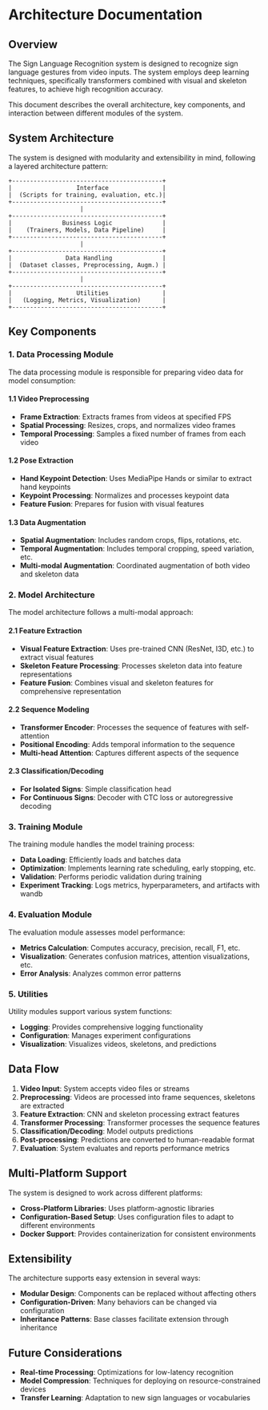 # Architecture Documentation

## Overview

The Sign Language Recognition system is designed to recognize sign language gestures from video inputs. The system employs deep learning techniques, specifically transformers combined with visual and skeleton features, to achieve high recognition accuracy.

This document describes the overall architecture, key components, and interaction between different modules of the system.

## System Architecture

The system is designed with modularity and extensibility in mind, following a layered architecture pattern:

```
+------------------------------------------+
|                  Interface               |
|  (Scripts for training, evaluation, etc.)|
+------------------------------------------+
                    |
+------------------------------------------+
|              Business Logic              |
|    (Trainers, Models, Data Pipeline)     |
+------------------------------------------+
                    |
+------------------------------------------+
|               Data Handling              |
|  (Dataset classes, Preprocessing, Augm.) |
+------------------------------------------+
                    |
+------------------------------------------+
|                  Utilities               |
|   (Logging, Metrics, Visualization)      |
+------------------------------------------+
```

## Key Components

### 1. Data Processing Module

The data processing module is responsible for preparing video data for model consumption:

#### 1.1 Video Preprocessing

- **Frame Extraction**: Extracts frames from videos at specified FPS
- **Spatial Processing**: Resizes, crops, and normalizes video frames
- **Temporal Processing**: Samples a fixed number of frames from each video

#### 1.2 Pose Extraction

- **Hand Keypoint Detection**: Uses MediaPipe Hands or similar to extract hand keypoints
- **Keypoint Processing**: Normalizes and processes keypoint data
- **Feature Fusion**: Prepares for fusion with visual features

#### 1.3 Data Augmentation

- **Spatial Augmentation**: Includes random crops, flips, rotations, etc.
- **Temporal Augmentation**: Includes temporal cropping, speed variation, etc.
- **Multi-modal Augmentation**: Coordinated augmentation of both video and skeleton data

### 2. Model Architecture

The model architecture follows a multi-modal approach:

#### 2.1 Feature Extraction

- **Visual Feature Extraction**: Uses pre-trained CNN (ResNet, I3D, etc.) to extract visual features
- **Skeleton Feature Processing**: Processes skeleton data into feature representations
- **Feature Fusion**: Combines visual and skeleton features for comprehensive representation

#### 2.2 Sequence Modeling

- **Transformer Encoder**: Processes the sequence of features with self-attention
- **Positional Encoding**: Adds temporal information to the sequence
- **Multi-head Attention**: Captures different aspects of the sequence

#### 2.3 Classification/Decoding

- **For Isolated Signs**: Simple classification head
- **For Continuous Signs**: Decoder with CTC loss or autoregressive decoding

### 3. Training Module

The training module handles the model training process:

- **Data Loading**: Efficiently loads and batches data
- **Optimization**: Implements learning rate scheduling, early stopping, etc.
- **Validation**: Performs periodic validation during training
- **Experiment Tracking**: Logs metrics, hyperparameters, and artifacts with wandb

### 4. Evaluation Module

The evaluation module assesses model performance:

- **Metrics Calculation**: Computes accuracy, precision, recall, F1, etc.
- **Visualization**: Generates confusion matrices, attention visualizations, etc.
- **Error Analysis**: Analyzes common error patterns

### 5. Utilities

Utility modules support various system functions:

- **Logging**: Provides comprehensive logging functionality
- **Configuration**: Manages experiment configurations
- **Visualization**: Visualizes videos, skeletons, and predictions

## Data Flow

1. **Video Input**: System accepts video files or streams
2. **Preprocessing**: Videos are processed into frame sequences, skeletons are extracted
3. **Feature Extraction**: CNN and skeleton processing extract features
4. **Transformer Processing**: Transformer processes the sequence features
5. **Classification/Decoding**: Model outputs predictions
6. **Post-processing**: Predictions are converted to human-readable format
7. **Evaluation**: System evaluates and reports performance metrics

## Multi-Platform Support

The system is designed to work across different platforms:

- **Cross-Platform Libraries**: Uses platform-agnostic libraries
- **Configuration-Based Setup**: Uses configuration files to adapt to different environments
- **Docker Support**: Provides containerization for consistent environments

## Extensibility

The architecture supports easy extension in several ways:

- **Modular Design**: Components can be replaced without affecting others
- **Configuration-Driven**: Many behaviors can be changed via configuration
- **Inheritance Patterns**: Base classes facilitate extension through inheritance

## Future Considerations

- **Real-time Processing**: Optimizations for low-latency recognition
- **Model Compression**: Techniques for deploying on resource-constrained devices
- **Transfer Learning**: Adaptation to new sign languages or vocabularies 